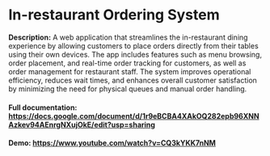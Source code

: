 # In-restaurant Ordering System

**Description:** A web application that streamlines the in-restaurant dining experience by allowing customers to place orders directly from their tables using their own devices. The app includes features such as menu browsing, order placement, and real-time order tracking for customers, as well as order management for restaurant staff. The system improves operational efficiency, reduces wait times, and enhances overall customer satisfaction by minimizing the need for physical queues and manual order handling.

#### Full documentation: https://docs.google.com/document/d/1r9eBCBA4XAkOQ282epb96XNNAzkev94AEnrgNXujOkE/edit?usp=sharing

#### Demo: https://www.youtube.com/watch?v=CQ3kYKK7nNM
